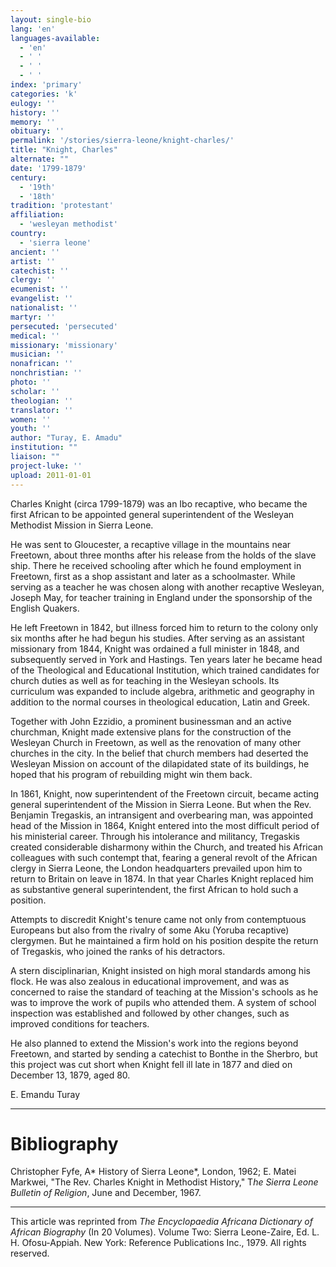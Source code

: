 ```yaml
---
layout: single-bio
lang: 'en'
languages-available:
  - 'en'
  - ' '
  - ' '
  - ' '
index: 'primary'
categories: 'k'
eulogy: ''
history: ''
memory: ''
obituary: ''
permalink: '/stories/sierra-leone/knight-charles/'
title: "Knight, Charles"
alternate: ""
date: '1799-1879'
century:
  - '19th'
  - '18th'
tradition: 'protestant'
affiliation:
  - 'wesleyan methodist'
country:
  - 'sierra leone'
ancient: ''
artist: ''
catechist: ''
clergy: ''
ecumenist: ''
evangelist: ''
nationalist: ''
martyr: ''
persecuted: 'persecuted'
medical: ''
missionary: 'missionary'
musician: ''
nonafrican: ''
nonchristian: ''
photo: ''
scholar: ''
theologian: ''
translator: ''
women: ''
youth: ''
author: "Turay, E. Amadu"
institution: ""
liaison: ""
project-luke: ''
upload: 2011-01-01
---
```




Charles Knight (circa 1799-1879) was an Ibo recaptive, who became the first African to be appointed general superintendent of the Wesleyan Methodist Mission in Sierra Leone.

He was sent to Gloucester, a recaptive village in the mountains near Freetown, about three months after his release from the holds of the slave ship. There he received schooling after which he found employment in Freetown, first as a shop assistant and later as a schoolmaster. While serving as a teacher he was chosen along with another recaptive Wesleyan, Joseph May, for teacher training in England under the sponsorship of the English Quakers.

He left Freetown in 1842, but illness forced him to return to the colony only six months after he had begun his studies. After serving as an assistant missionary from 1844, Knight was ordained a full minister in 1848, and subsequently served in York and Hastings. Ten years later he became head of the Theological and Educational Institution, which trained candidates for church duties as well as for teaching in the Wesleyan schools. Its curriculum was expanded to include algebra, arithmetic and geography in addition to the normal courses in theological education, Latin and Greek.

Together with John Ezzidio, a prominent businessman and an active churchman, Knight made extensive plans for the construction of the Wesleyan Church in Freetown, as well as the renovation of many other churches in the city. In the belief that church members had deserted the Wesleyan Mission on account of the dilapidated state of its buildings, he hoped that his program of rebuilding might win them back.

In 1861, Knight, now superintendent of the Freetown circuit, became acting general superintendent of the Mission in Sierra Leone. But when the Rev. Benjamin Tregaskis, an intransigent and overbearing man, was appointed head of the Mission in 1864, Knight entered into the most difficult period of his ministerial career. Through his intolerance and militancy, Tregaskis created considerable disharmony within the Church, and treated his African colleagues with such contempt that, fearing a general revolt of the African clergy in Sierra Leone, the London headquarters prevailed upon him to return to Britain on leave in 1874. In that year Charles Knight replaced him as substantive general superintendent, the first African to hold such a position.

Attempts to discredit Knight's tenure came not only from contemptuous Europeans but also from the rivalry of some Aku (Yoruba recaptive) clergymen. But he maintained a firm hold on his position despite the return of Tregaskis, who joined the ranks of his detractors.

A stern disciplinarian, Knight insisted on high moral standards among his flock. He was also zealous in educational improvement, and was as concerned to raise the standard of teaching at the Mission's schools as he was to improve the work of pupils who attended them. A system of school inspection was established and followed by other changes, such as improved conditions for teachers.

He also planned to extend the Mission's work into the regions beyond Freetown, and started by sending a catechist to Bonthe in the Sherbro, but this project was cut short when Knight fell ill late in 1877 and died on December 13, 1879, aged 80.

E. Emandu Turay

---

# Bibliography

Christopher Fyfe, A* History of Sierra Leone*, London, 1962; E. Matei Markwei, "The Rev. Charles Knight in Methodist History," T*he Sierra Leone Bulletin of Religion*, June and December, 1967.

---

This article was reprinted from *The Encyclopaedia Africana Dictionary of African Biography* (In 20 Volumes). Volume Two: Sierra Leone-Zaire, Ed. L. H. Ofosu-Appiah. New York: Reference Publications Inc., 1979.  All rights reserved.
